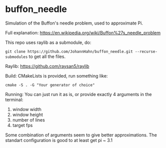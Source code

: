 # buffon_needle
Simulation of the Buffon's needle problem, used to approximate Pi.

Full explanation:
https://en.wikipedia.org/wiki/Buffon%27s_needle_problem

This repo uses raylib as a submodule, do:

`git clone https://github.com/JohannHahn/buffon_needle.git --recurse-submodules`
to get all the files.

Raylib:
https://github.com/raysan5/raylib

Build:
CMakeLists is provided, run something like:

`cmake -S . -G "Your generator of choice"`

Running:
You can just run it as is, or provide exactly 4 arguments in the terminal: 
1. window width
2. window height
3. number of lines
4. target fps

Some combination of arguments seem to give better approximations.
The standart configuration is good to at least get pi ~ 3.1
